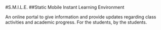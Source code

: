 #S.M.I.L.E.
##Static Mobile Instant Learning Environment

An online portal to give information and provide updates regarding class activities and academic progress. For the students, by the students.

